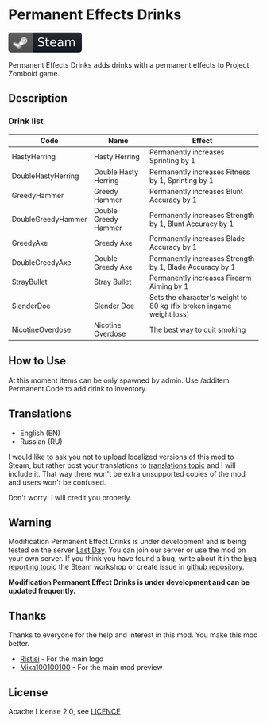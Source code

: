 # Permanent Effects Drinks
[![Steam Workshop](assets/steam.svg)](https://steamcommunity.com/sharedfiles/filedetails/?id=1866992334)

Permanent Effects Drinks adds drinks with a permanent effects to Project Zomboid game.  

## Description
### Drink list
Code               | Name                 | Effect
------------------ | -------------------- | -------------
HastyHerring       | Hasty Herring        | Permanently increases Sprinting by 1
DoubleHastyHerring | Double Hasty Herring | Permanently increases Fitness by 1, Sprinting by 1
GreedyHammer       | Greedy Hammer        | Permanently increases Blunt Accuracy by 1
DoubleGreedyHammer | Double Greedy Hammer | Permanently increases Strength by 1, Blunt Accuracy by 1
GreedyAxe          | Greedy Axe           | Permanently increases Blade Accuracy by 1
DoubleGreedyAxe    | Double Greedy Axe    | Permanently increases Strength by 1, Blade Accuracy by 1
StrayBullet        | Stray Bullet         | Permanently increases Firearm Aiming by 1
SlenderDoe         | Slender Doe          | Sets the character's weight to 80 kg (fix broken ingame weight loss)
NicotineOverdose   | Nicotine Overdose    | The best way to quit smoking

## How to Use
At this moment items can be only spawned by admin. Use /additem Permanent.Code to add drink to inventory.  

## Translations
* English (EN)  
* Russian (RU)  

I would like to ask you not to upload localized versions of this mod to Steam, but rather post your translations to
[translations topic](https://steamcommunity.com/workshop/filedetails/discussion/1866992334/1628538005517020523) and
I will include it. That way there won't be extra unsupported copies of the mod and users won't be confused.

Don't worry: I will credit you properly.  

## Warning
Modification Permanent Effect Drinks is under development and is being tested on the server [Last Day](https://last-day.wargm.ru). You can join our server or use the mod on your own server.
If you think you have found a bug, write about it in the [bug reporting topic](https://steamcommunity.com/workshop/filedetails/discussion/*/*/)
the Steam workshop or create issue in [github repository](https://github.com/game-servers/pz-mod-permanent-effects-drinks).

**Modification Permanent Effect Drinks is under development and can be updated frequently.**  

## Thanks
Thanks to everyone for the help and interest in this mod. You make this mod better.  

* [Ristisi](https://steamcommunity.com/profiles/76561198198109711) - For the main logo
* [Mixa100100100](https://steamcommunity.com/profiles/76561198028625569) - For the main mod preview

## License
Apache License 2.0, see [LICENCE](LICENSE)  
